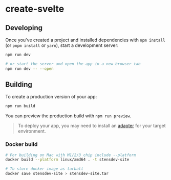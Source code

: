 # create-svelte



## Developing

Once you've created a project and installed dependencies with `npm install` (or `pnpm install` or `yarn`), start a development server:

```bash
npm run dev

# or start the server and open the app in a new browser tab
npm run dev -- --open
```

## Building

To create a production version of your app:

```bash
npm run build
```

You can preview the production build with `npm run preview`.

> To deploy your app, you may need to install an [adapter](https://kit.svelte.dev/docs/adapters) for your target environment.

### Docker build


```bash
# For building on Mac with M1/2/3 chip include --platform
docker build --platform linux/amd64 . -t stensdev-site

# To store docker image as tarball 
docker save stensdev-site > stensdev-site.tar
```